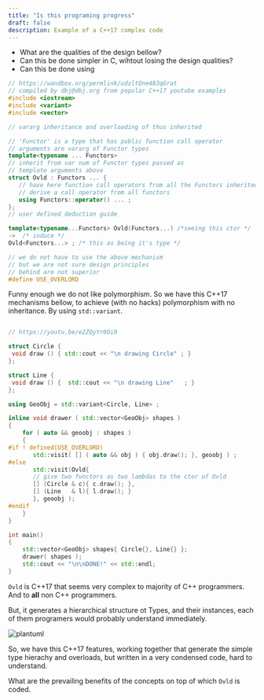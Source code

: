 ```yaml
---
title: "Is this programing progress"
draft: false
description: Example of a C++17 complex code
---
```


- What are the qualities of the design bellow?
- Can this be done simpler in C, wihtout losing the design qualities?
- Can this be done using 

```cpp
// https://wandbox.org/permlink/udzltQne483qGrat
// compiled by dbj@dbj.org from popular C++17 youtube examples
#include <iostream>
#include <variant>
#include <vector>

// vararg inheritance and overloading of thus inherited

// 'Functor' is a type that has public function call operator
// arguments are vararg of Functor types
template<typename ... Functors>
// inherit from var num of Functor types passed as 
// template arguments above
struct Ovld : Functors ... {
   // have here function call operators from all the Functors inherited
   // derive a call operator from all functors
   using Functors::operator() ... ;
};
// user defined deduction guide

template<typename...Functors> Ovld(Functors...) /*seeing this ctor */
->  /* induce */
Ovld<Functors...> ; /* this as being it's type */

// we do not have to use the above mechanism
// but we are not sure design principles 
// behind are not superior
#define USE_OVERLORD
```
Funny enough we do not like polymorphism. So we have this C++17 mechanisms bellow, to achieve (with no hacks) polymorphism with no inheritance. By using `std::variant`.

```cpp

// https://youtu.be/e2ZQyYr0Oi0

struct Circle {
 void draw () { std::cout << "\n drawing Circle" ; }
};

struct Line {
 void draw () {  std::cout << "\n drawing Line"   ; }
};

using GeoObj = std::variant<Circle, Line> ;

inline void drawer ( std::vector<GeoObj> shapes )
{
    for ( auto && geoobj : shapes )
    {
#if ! defined(USE_OVERLORD)    
       std::visit( [] ( auto && obj ) { obj.draw(); }, geoobj ) ;
#else       
       std::visit(Ovld{
       // give two functors as two lambdas to the ctor of Ovld
       [] (Circle & c){ c.draw(); },
       [] (Line   & l){ l.draw(); }
       }, geoobj );
#endif
    }
}

int main()
{
    std::vector<GeoObj> shapes{ Circle{}, Line{} };
    drawer( shapes );
    std::cout << "\n\nDONE!" << std::endl;
}
```
`Ovld` is C++17 that seems very complex to majority of C++ programmers. And to **all** non C++ programmers.

But, it generates a hierarchical structure ot Types, and their instances, each of them programers would probably understand immediately.

![plantuml](https://www.plantuml.com/plantuml/img/RO_D2e9058NtzodEigW9Lor4Gj1b4FG65sV82wF6pAIBwjspoIIavVtE3_VaFh0BjyOI-OgjmJv9C8WEDL6GC8ApiHoaQtqjLm-5mhBtA8KlZXiYgk9zwgtEK8YhhDdYAAq13hWJiEaxqPEIfjhni5hF-6sSuVDRzZ7_f9U6sFzFfYcQFPHIyIcas85YO0afDwqUfxy0)

So, we have this C++17 features, working together that generate the simple type hierachy and overloads, but written in a very condensed code, hard to understand.

What are the prevailing benefits of the concepts on top of which `Ovld` is coded.
